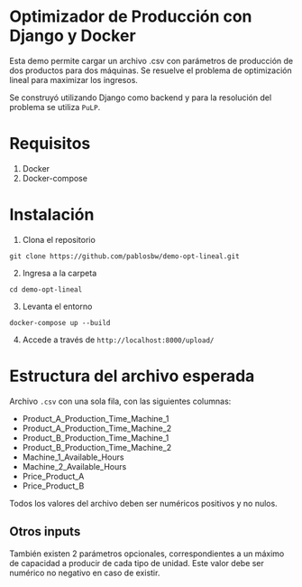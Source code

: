 # Optimizador de Producción con Django y Docker

Esta demo permite cargar un archivo .csv con parámetros de producción de dos productos para dos máquinas.
Se resuelve el problema de optimización lineal para maximizar los ingresos.

Se construyó utilizando Django como backend y para la resolución del problema se utiliza `PuLP`.

# Requisitos

1. Docker
2. Docker-compose

# Instalación

1. Clona el repositorio

```
git clone https://github.com/pablosbw/demo-opt-lineal.git
```

2. Ingresa a la carpeta

```
cd demo-opt-lineal
```

3. Levanta el entorno

```
docker-compose up --build
```

4. Accede a través de `http://localhost:8000/upload/`

# Estructura del archivo esperada

Archivo `.csv` con una sola fila, con las siguientes columnas:

- Product_A_Production_Time_Machine_1
- Product_A_Production_Time_Machine_2
- Product_B_Production_Time_Machine_1
- Product_B_Production_Time_Machine_2
- Machine_1_Available_Hours
- Machine_2_Available_Hours
- Price_Product_A
- Price_Product_B

Todos los valores del archivo deben ser numéricos positivos y no nulos.

## Otros inputs

También existen 2 parámetros opcionales, correspondientes a un máximo de capacidad a producir de cada tipo de unidad.
Este valor debe ser numérico no negativo en caso de existir.
